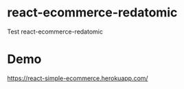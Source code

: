 # react-ecommerce-redatomic
Test react-ecommerce-redatomic
# Demo
https://react-simple-ecommerce.herokuapp.com/
